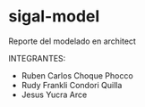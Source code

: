 # sigal-model
Reporte del modelado en architect

INTEGRANTES:

- Ruben Carlos Choque Phocco
- Rudy Frankli Condori Quilla
- Jesus Yucra Arce
